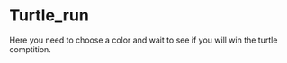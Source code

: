 # Turtle_run
Here you need to choose a color and wait to see if you will win the turtle comptition.
